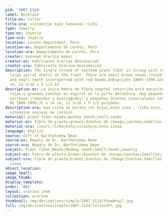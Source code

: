 ```yaml
---
pid: '2007.5124'
label: Necklace
title-es: Collar
title-ura: siinunujue kaje kanaanai richa
type: Jewelry
type-es: Joyería
type-ura: Joyería
location: Loreto department, Peru
location-es: Departamento de Loreto, Perú
location-ura: Departamento de Loreto, Perú
creator: Unknown Urarina maker
creator-es: Fabricante Urarina desconocido
creator-ura: Fabricante Urarina desconocido
description: The single strand of twisted plant fiber is strung with red beads and
  large spiral shells at the front. There are small brown seeds (round and pointed)
  and small teeth interspersed with red beads.&nbsp;Late 1800s-1996.&nbsp;31 x 14
  cm; 12 3/16 x 5 1/2 in
description-es: La única hebra de fibra vegetal retorcida está ensartada con cuentas
  rojas y grandes conchas en espiral en la parte delantera. Hay pequeñas semillas
  marrones (redondas y puntiagudas) y pequeños dientes intercalados con cuentas rojas;Finales
  de 1800-1996;31 x 14 cm; 12 3/16 x 5 1/2 pulgadas
description-ura: kaa richa te karate rei kujui,enüa inaa , richa esie, enechu katü,
  sinunujue naujuai ke jasisin
material: plant fiber;beads;monkey teeth;shell;seeds
material-es: fibra de planta;granos;dientes de chango;conchas;semillas
material-ura: iinuri;richa;katü;siinunuje;enüa iinaa
language: English
source: Gift of Bartholomew Dean
source-es: Regalo de Dr. Bartholomew Dean
source-ura: Regalo de Dr. Bartholomew Dean
subject: Plant fiber;Beads;Monkey teeth;Shell;Seeds;Jewelry
subject-es: Fibra de planta;Granos;Dientes de chango;Conchas;Semillas;Joyería
subject-ura: Fibra de planta;Granos;Dientes de chango;Conchas;Semillas;Joyería;iinuri;richa;katü;siinunuje;enüa
  iinaa
object_location:
image_small:
image_thumb:
display_template:
order: '061'
layout: urarina_item
collection: urarina
thumbnail: img/derivatives/simple/2007.5124/thumbnail.jpg
full: img/derivatives/simple/2007.5124/fullwidth.jpg
---
```

